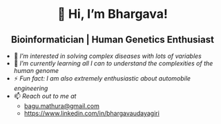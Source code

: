 <h1 align="center">👋 Hi, I’m Bhargava!</h1>
<h2 align="center">Bioinformatician | Human Genetics Enthusiast</h2>

<!---
<p align="center">
<img src="https://github.com/user-attachments/assets/fc7629f5-1d6f-400d-afba-e2d4c2921172" alt="Centered GIF">
</p>
--->

- 👀 *I’m interested in solving complex diseases with lots of variables*
- 🌱 *I’m currently learning all I can to understand the complexities of the human genome*
- ⚡ *Fun fact: I am also extremely enthusiastic about automobile engineering*
- 📫 *Reach out to me at*
  - bagu.mathura@gmail.com
  - https://www.linkedin.com/in/bhargavaudayagiri
